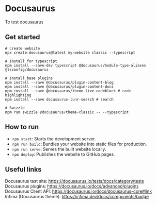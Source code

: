 # Docusaurus

To test docusaurus

## Get started

```shell
# create website
npx create-docusaurus@latest my-website classic --typescript

# Install for typescript
npm install --save-dev typescript @docusaurus/module-type-aliases @tsconfig/docusaurus

# Install base plugins
npm install --save @docusaurus/plugin-content-blog
npm install --save @docusaurus/plugin-content-docs
npm install --save @docusaurus/theme-live-codeblock # code highlighting
npm install --save docusaurus-lunr-search # search

# Swizzle
npm run swizzle @docusaurus/theme-classic -- --typescript
```


## How to run

- `npm start`: Starts the development server.
- `npm run build`: Bundles your website into static files for production.
- `npm run serve`: Serves the built website locally.
- `npm deploy`: Publishes the website to GitHub pages.

## Useful links

Docusaurus test site: https://docusaurus.io/tests/docs/category/tests
Docusaurus plugins: https://docusaurus.io/docs/advanced/plugins
Docusaurus Client API: https://docusaurus.io/docs/docusaurus-core#link
Infima (Docusaurus theme): https://infima.dev/docs/components/badge
